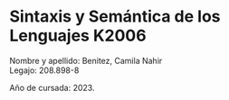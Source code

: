 # Sintaxis y Semántica de los Lenguajes K2006
Nombre y apellido: Benitez, Camila Nahir   
Legajo: 208.898-8  

Año de cursada: 2023.  
